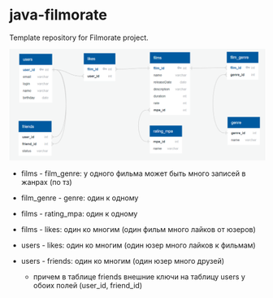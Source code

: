 # java-filmorate
Template repository for Filmorate project.

![Diagram](https://github.com/SergFerz/java-filmorate/blob/add-friends-likes/Screenshot_57.png)

+ films - film_genre: у одного фильма может быть много записей в жанрах (по тз)

+ film_genre - genre: один к одному

+ films - rating_mpa: один к одному

+ films - likes: один ко многим (один фильм много лайков от юзеров)

+ users - likes: один ко многим (один юзер много лайков к фильмам)

+ users - friends: один ко многим (один юзер много друзей)

  + причем в таблице friends внешние ключи на таблицу users у обоих полей (user_id, friend_id)
